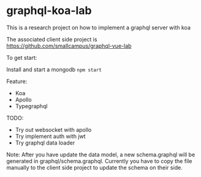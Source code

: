 # graphql-koa-lab

This is a research project on how to implement a graphql server with koa

The associated client side project is https://github.com/smallcampus/graphql-vue-lab

To get start:

Install and start a mongodb
`npm start`

Feature:

+ Koa
+ Apollo 
+ Typegraphql

TODO:

+ Try out websocket with apollo
+ Try implement auth with jwt
+ Try graphql data loader

Note:
After you have update the data model, a new schema.graphql will be generated in graphql/schema.graphql.
Currently you have to copy the file manually to the client side project to update the schema on their side.

